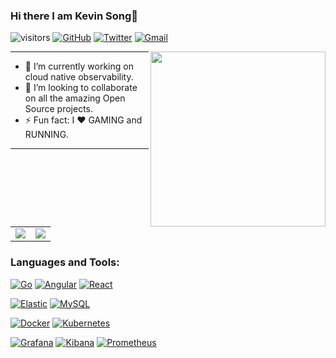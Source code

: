### Hi there I am Kevin Song👋

![visitors](https://visitor-badge.laobi.icu/badge?page_id=KEVISONG)
[![GitHub](https://img.shields.io/badge/GitHub-%23121011.svg?logo=github&logoColor=white)](https://github.com/KEVISONG)
[![Twitter](https://img.shields.io/badge/Twitter-%231DA1F2.svg?logo=Twitter&logoColor=white)](https://twitter.com/KKEVISONG)
[![Gmail](https://img.shields.io/badge/Gmail-D14836?logo=gmail&logoColor=white)](mailto:kkevisong@gmail.com)

<img align="right" src="https://media.giphy.com/media/A7eRyKtVD3HEI/giphy.gif" width="280"/>

---

- 🔭 I’m currently working on cloud native observability.
- 👯 I’m looking to collaborate on all the amazing Open Source projects.
- ⚡ Fun fact: I ❤️ GAMING and RUNNING.

---

<!--
**KEVISONG/KEVISONG** is a ✨ _special_ ✨ repository because its `README.md` (this file) appears on your GitHub profile.

Here are some ideas to get you started:

- 🔭 I’m currently working on ...
- 🌱 I’m currently learning ...
- 👯 I’m looking to collaborate on ...
- 🤔 I’m looking for help with ...
- 💬 Ask me about ...
- 📫 How to reach me: ...
- 😄 Pronouns: ...
- ⚡ Fun fact: ...
-->

<table border="0">
    <tr>
        <td><center><img align="center" src="https://github-readme-stats.vercel.app/api?username=KEVISONG&show_icons=true&count_private=true&hide_title=true&theme=chartreuse-dark"></center></td>
        <td><center><img align="center" src="https://github-readme-stats.anuraghazra1.vercel.app/api/top-langs/?username=KEVISONG&count_private=true&layout=compact&theme=chartreuse-dark" /></center></td>
    </tr>
</table>

### Languages and Tools:

[![Go](https://img.shields.io/badge/Go-00ADD8?logo=go&logoColor=white)](https://github.com/golang/go)
[![Angular](https://img.shields.io/badge/Angular-DD0031?logo=angular&logoColor=white)](https://github.com/angular/angular)
[![React](https://img.shields.io/badge/React-20232A?logo=react&logoColor=61DAFB)](https://github.com/facebook/react)

[![Elastic](https://img.shields.io/badge/Elastic-24bbb1?logo=elasticsearch)](https://github.com/elastic/elasticsearch)
[![MySQL](https://img.shields.io/badge/MySQL-000000?&logo=mysql&logoColor=white)](https://www.mysql.com/)

[![Docker](https://img.shields.io/badge/Docker-%230db7ed.svg?logo=docker&logoColor=white)](https://www.docker.com/)
[![Kubernetes](https://img.shields.io/badge/kubernetes-%23326ce5.svg?logo=kubernetes&logoColor=white)](https://github.com/kubernetes/kubernetes)

[![Grafana](https://img.shields.io/badge/Grafana-%23fb9d5a.svg?logo=grafana&logoColor=white)](https://github.com/grafana/grafana)
[![Kibana](https://img.shields.io/badge/Kibana-%23ef5098.svg?logo=kibana&logoColor=white)](https://github.com/elastic/kibana)
[![Prometheus](https://img.shields.io/badge/Prometheus-%23e6512c.svg?logo=prometheus&logoColor=white)](https://github.com/prometheus/prometheus)
